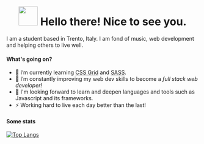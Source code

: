 <h1 align="center" ><img src="https://emojis.slackmojis.com/emojis/images/1536351075/4594/blob-wave.gif?1536351075" width="50"/> Hello there! Nice to see you.</h1>

I am a student based in Trento, Italy. I am fond of music, web development and helping others to live well.

#### What's going on?

- 🌱 I’m currently learning [CSS Grid](https://github.com/Santeenee/learning-CSS-grid) and [SASS](https://github.com/Santeenee/learning-SASS).
- 🔭 I’m constantly improving my web dev skills to become a <em>full stack web developer!</em>
- 📆 I'm looking forward to learn and deepen languages and tools such as Javascript and its frameworks.
- ⚡ Working hard to live each day better than the last!

#### Some stats

[![Top Langs](https://github-readme-stats.vercel.app/api/top-langs/?username=santeenee&layout=compact)](https://github.com/Santeenee)

<!--
**Santeenee/Santeenee** is a ✨ _special_ ✨ repository because its `README.md` (this file) appears on your GitHub profile.

Here are some ideas to get you started:

- 🔭 I’m currently working on ...
- 🌱 I’m currently learning ...
- 👯 I’m looking to collaborate on ...
- 🤔 I’m looking for help with ...
- 💬 Ask me about ...
- 📫 How to reach me: ...
- 😄 Pronouns: ...
- ⚡ Fun fact: ...
-->
